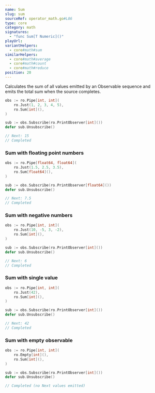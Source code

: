 ```yaml
---
name: Sum
slug: sum
sourceRef: operator_math.go#L86
type: core
category: math
signatures:
  - "func Sum[T Numeric]()"
playUrl:
variantHelpers:
  - core#math#sum
similarHelpers:
  - core#math#average
  - core#math#count
  - core#math#reduce
position: 20
---
```


Calculates the sum of all values emitted by an Observable sequence and emits the total sum when the source completes.

```go
obs := ro.Pipe[int, int](
    ro.Just(1, 2, 3, 4, 5),
    ro.Sum[int](),
)

sub := obs.Subscribe(ro.PrintObserver[int]())
defer sub.Unsubscribe()

// Next: 15
// Completed
```

### Sum with floating point numbers

```go
obs := ro.Pipe[float64, float64](
    ro.Just(1.5, 2.5, 3.5),
    ro.Sum[float64](),
)

sub := obs.Subscribe(ro.PrintObserver[float64]())
defer sub.Unsubscribe()

// Next: 7.5
// Completed
```

### Sum with negative numbers

```go
obs := ro.Pipe[int, int](
    ro.Just(10, -5, 3, -2),
    ro.Sum[int](),
)

sub := obs.Subscribe(ro.PrintObserver[int]())
defer sub.Unsubscribe()

// Next: 6
// Completed
```

### Sum with single value

```go
obs := ro.Pipe[int, int](
    ro.Just(42),
    ro.Sum[int](),
)

sub := obs.Subscribe(ro.PrintObserver[int]())
defer sub.Unsubscribe()

// Next: 42
// Completed
```

### Sum with empty observable

```go
obs := ro.Pipe[int, int](
    ro.Empty[int](),
    ro.Sum[int](),
)

sub := obs.Subscribe(ro.PrintObserver[int]())
defer sub.Unsubscribe()

// Completed (no Next values emitted)
```